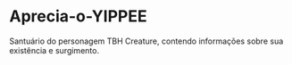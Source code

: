 # Aprecia-o-YIPPEE
Santuário do personagem TBH Creature, contendo informações sobre sua existência e surgimento.
